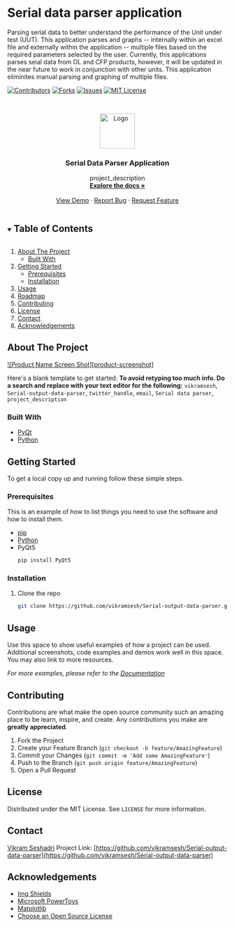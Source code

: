 # Serial data parser application
Parsing serial data to better understand the performance of the Unit under test (UUT). This application parses and graphs -- internally within an excel file and externally within the application -- multiple files based on the required parameters selected by the user. Currently, this applications parses seial data from OL and CFP products, however, it will be updated in the near future to work in conjunction with other units. This application eliminites manual parsing and graphing of multiple files.

[![Contributors][contributors-shield]][contributors-url]
[![Forks][forks-shield]][forks-url]
[![Issues][issues-shield]][issues-url]
[![MIT License][license-shield]][license-url]


<!-- PROJECT LOGO -->
<br />
<p align="center">
  <a href="https://github.com/vikramsesh/Serial-output-data-parser">
    <img src="icon/icon1.ico" alt="Logo" width="80" height="80">
  </a>

  <h3 align="center">Serial Data Parser Application</h3>

  <p align="center">
    project_description
    <br />
    <a href="https://github.com/vikramsesh/Serial-output-data-parser"><strong>Explore the docs »</strong></a>
    <br />
    <br />
    <a href="https://github.com/vikramsesh/Serial-output-data-parser">View Demo</a>
    ·
    <a href="https://github.com/vikramsesh/Serial-output-data-parser/issues">Report Bug</a>
    ·
    <a href="https://github.com/vikramsesh/Serial-output-data-parser/issues">Request Feature</a>
  </p>
</p>



<!-- TABLE OF CONTENTS -->
<details open="open">
  <summary><h2 style="display: inline-block">Table of Contents</h2></summary>
  <ol>
    <li>
      <a href="#about-the-project">About The Project</a>
      <ul>
        <li><a href="#built-with">Built With</a></li>
      </ul>
    </li>
    <li>
      <a href="#getting-started">Getting Started</a>
      <ul>
        <li><a href="#prerequisites">Prerequisites</a></li>
        <li><a href="#installation">Installation</a></li>
      </ul>
    </li>
    <li><a href="#usage">Usage</a></li>
    <li><a href="#roadmap">Roadmap</a></li>
    <li><a href="#contributing">Contributing</a></li>
    <li><a href="#license">License</a></li>
    <li><a href="#contact">Contact</a></li>
    <li><a href="#acknowledgements">Acknowledgements</a></li>
  </ol>
</details>



<!-- ABOUT THE PROJECT -->
## About The Project

[![Product Name Screen Shot][product-screenshot]](https://example.com)

Here's a blank template to get started:
**To avoid retyping too much info. Do a search and replace with your text editor for the following:**
`vikramsesh`, `Serial-output-data-parser`, `twitter_handle`, `email`, `Serial data parser`, `project_description`


### Built With

* [PyQt](https://riverbankcomputing.com/software/pyqt/intro)
* [Python](https://www.python.org/)


<!-- GETTING STARTED -->
## Getting Started

To get a local copy up and running follow these simple steps.

### Prerequisites

This is an example of how to list things you need to use the software and how to install them.
* [pip](https://pip.pypa.io/en/stable/installing/)
* [Python](https://wiki.python.org/moin/BeginnersGuide)
* PyQt5
   ```sh
   pip install PyQt5
   ```

### Installation

1. Clone the repo
   ```sh
   git clone https://github.com/vikramsesh/Serial-output-data-parser.git
   ```

<!-- USAGE EXAMPLES -->

## Usage

Use this space to show useful examples of how a project can be used. Additional screenshots, code examples and demos work well in this space. You may also link to more resources.

_For more examples, please refer to the [Documentation](https://example.com)_



<!-- CONTRIBUTING -->
## Contributing

Contributions are what make the open source community such an amazing place to be learn, inspire, and create. Any contributions you make are **greatly appreciated**.

1. Fork the Project
2. Create your Feature Branch (`git checkout -b feature/AmazingFeature`)
3. Commit your Changes (`git commit -m 'Add some AmazingFeature'`)
4. Push to the Branch (`git push origin feature/AmazingFeature`)
5. Open a Pull Request



<!-- LICENSE -->
## License

Distributed under the MIT License. See `LICENSE` for more information.



<!-- CONTACT -->
## Contact

[Vikram Seshadri](https://www.linkedin.com/in/vikramseshadri/)
Project Link: [https://github.com/vikramsesh/Serial-output-data-parser](https://github.com/vikramsesh/Serial-output-data-parser)



<!-- ACKNOWLEDGEMENTS -->
## Acknowledgements

* [Img Shields](https://shields.io)
* [Microsoft PowerToys](https://github.com/microsoft/PowerToys)
* [Matplotlib](https://matplotlib.org/)
* [Choose an Open Source License](https://choosealicense.com)



<!-- MARKDOWN LINKS & IMAGES -->
<!-- https://www.markdownguide.org/basic-syntax/#reference-style-links -->
[contributors-shield]: https://img.shields.io/github/contributors/vikramsesh/Serial-output-data-parser?color=%230093FF
[contributors-url]: https://github.com/vikramsesh/Serial-output-data-parser/graphs/contributors
[forks-shield]: https://img.shields.io/github/forks/vikramsesh/Serial-output-data-parser
[forks-url]: https://github.com/vikramsesh/Serial-output-data-parser/network/members
[issues-shield]: https://img.shields.io/github/issues/vikramsesh/Serial-output-data-parser
[issues-url]: https://github.com/vikramsesh/Serial-output-data-parser/issues
[license-shield]: https://img.shields.io/github/license/vikramsesh/Serial-output-data-parser
[license-url]: https://github.com/vikramsesh/Serial-output-data-parser/blob/main/LICENSE.txt
[linkedin-shield]: https://img.shields.io/badge/-LinkedIn-black.svg?style=for-the-badge&logo=linkedin&colorB=555
[linkedin-url]: https://www.linkedin.com/in/vikramseshadri/
[linkedin-url2]: https://www.linkedin.com/in/kenny-lam-8672141b2/
